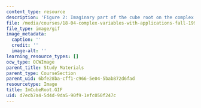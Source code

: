 ```yaml
---
content_type: resource
description: 'Figure 2: Imaginary part of the cube root on the complex plane.'
file: /media/courses/18-04-complex-variables-with-applications-fall-1999/d7ecb7a45d4d9da590f91efc050f247c_ImCubeRoot.GIF
file_type: image/gif
image_metadata:
  caption: ''
  credit: ''
  image-alt: ''
learning_resource_types: []
ocw_type: OCWImage
parent_title: Study Materials
parent_type: CourseSection
parent_uid: 6bfe28ba-cff1-c966-5e04-5bab872d6fad
resourcetype: Image
title: ImCubeRoot.GIF
uid: d7ecb7a4-5d4d-9da5-90f9-1efc050f247c
---
```

